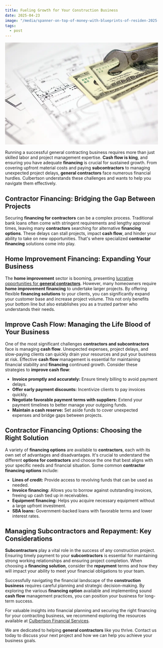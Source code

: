 ```yaml
---
title: Fueling Growth for Your Construction Business
date: 2025-04-23
image: "/media/spanner-on-top-of-money-with-blueprints-of-residen-2025-03-16-04-01-17-utc.webp"
tags:
  - post
---
```


![Beyond the Bank: Financing for General Contractors](/media/spanner-on-top-of-money-with-blueprints-of-residen-2025-03-16-04-01-17-utc.webp)

Running a successful general contracting business requires more than just skilled labor and project management expertise.  **Cash flow is king**, and ensuring you have adequate **financing** is crucial for sustained growth.  From covering upfront material costs and paying **subcontractors** to managing unexpected project delays, **general contractors** face numerous financial hurdles. Culbertson understands these challenges and wants to help you navigate them effectively.

## Contractor Financing: Bridging the Gap Between Projects

Securing **financing for contractors** can be a complex process. Traditional bank loans often come with stringent requirements and lengthy approval times, leaving many **contractors** searching for alternative **financing options**.  These delays can stall projects, impact **cash flow**, and hinder your ability to take on new opportunities.  That's where specialized **contractor financing** solutions come into play.

## Home Improvement Financing:  Expanding Your Business

The **home improvement** sector is booming, presenting [lucrative opportunities for **general contractors**](https://dzrenovations.com/). However, many homeowners require **home improvement financing** to undertake larger projects. By offering flexible **financing solutions** to your clients, you can significantly expand your customer base and increase project volume.  This not only benefits your bottom line but also establishes you as a trusted partner who understands their needs.

## Improve Cash Flow:  Managing the Life Blood of Your Business

One of the most significant challenges **contractors and subcontractors** face is managing **cash flow**. Unexpected expenses, project delays, and slow-paying clients can quickly drain your resources and put your business at risk.  Effective **cash flow** management is essential for maintaining financial stability and **financing** continued growth.  Consider these strategies to **improve cash flow**:

* **Invoice promptly and accurately:**  Ensure timely billing to avoid payment delays.
* **Offer early payment discounts:** Incentivize clients to pay invoices quickly.
* **Negotiate favorable payment terms with suppliers:**  Extend your payment timelines to better manage your outgoing funds.
* **Maintain a cash reserve:**  Set aside funds to cover unexpected expenses and bridge gaps between projects.

## Contractor Financing Options: Choosing the Right Solution

A variety of **financing options** are available to **contractors**, each with its own set of advantages and disadvantages.  It's crucial to understand the different **options for contractors** and choose the one that best aligns with your specific needs and financial situation. Some common **contractor financing options** include:

* **Lines of credit:**  Provide access to revolving funds that can be used as needed.
* **Invoice financing:**  Allows you to borrow against outstanding invoices, freeing up cash tied up in receivables.
* **Equipment financing:**  Helps you acquire necessary equipment without a large upfront investment.
* **SBA loans:** Government-backed loans with favorable terms and lower interest rates.

## Managing Subcontractors and Repayment: Key Considerations

**Subcontractors** play a vital role in the success of any construction project.  Ensuring timely payment to your **subcontractors** is essential for maintaining strong working relationships and ensuring project completion.  When choosing a **financing solution**, consider the **repayment** terms and how they will impact your ability to meet your financial obligations to your team.

Successfully navigating the financial landscape of the **construction business** requires careful planning and strategic decision-making.  By exploring the various **financing option** available and implementing sound **cash flow** management practices, you can position your business for long-term success.

For valuable insights into financial planning and securing the right financing for your contracting business, we recommend exploring the resources available at [Culbertson Financial Services](https://culbertsonfinancialservices.com).

We are dedicated to helping **general contractors** like you thrive.  Contact us today to discuss your next project and how we can help you achieve your business goals.
